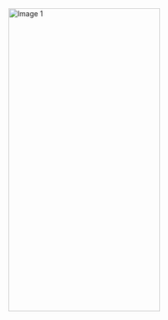 <img src = "https://github.com/Captain-Yellow/Reminders/assets/50849702/c568542b-aa9d-45db-974b-dbe0673a7f3f"  width="300" height="600" alt="Image 1">
